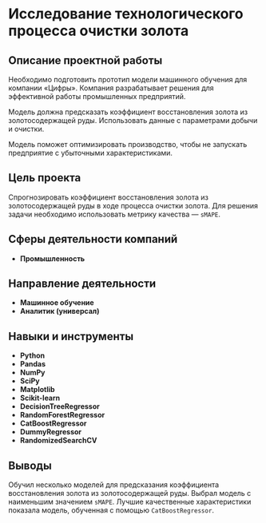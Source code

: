 # Исследование технологического процесса очистки золота

## Описание проектной работы

Необходимо подготовить прототип модели машинного обучения для компании «Цифры». Компания разрабатывает решения для эффективной работы промышленных предприятий.

Модель должна предсказать коэффициент восстановления золота из золотосодержащей руды. Использовать данные с параметрами добычи и очистки.

Модель поможет оптимизировать производство, чтобы не запускать предприятие с убыточными характеристиками.

## Цель проекта

Спрогнозировать коэффициент восстановления золота из золотосодержащей руды в ходе процесса очистки золота. Для решения задачи необходимо использовать метрику качества — `sMAPE`.

## Сферы деятельности компаний

- **Промышленность**

## Направление деятельности

- **Машинное обучение**
- **Аналитик (универсал)**

## Навыки и инструменты

- **Python**
- **Pandas**
- **NumPy**
- **SciPy**
- **Matplotlib**
- **Scikit-learn**
- **DecisionTreeRegressor**
- **RandomForestRegressor**
- **CatBoostRegressor**
- **DummyRegressor**
- **RandomizedSearchCV**

## Выводы

Обучил несколько моделей для предсказания коэффициента восстановления золота из золотосодержащей руды. Выбрал модель с наименьшим значением `sMAPE`. Лучшие качественные характеристики показала модель, обученная с помощью `CatBoostRegressor`. 
